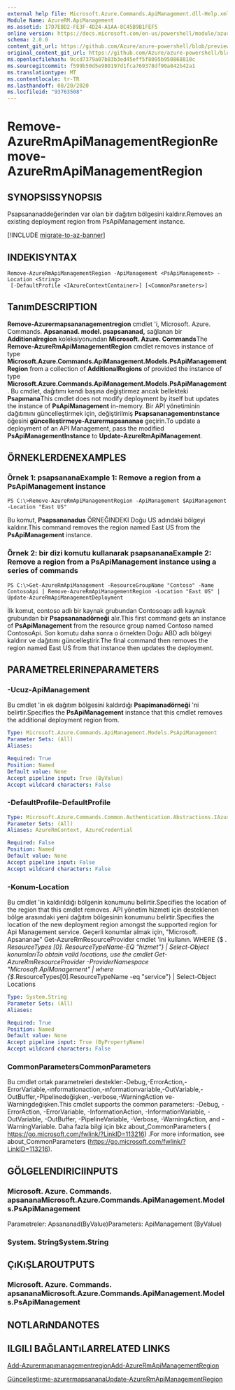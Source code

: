 ```yaml
---
external help file: Microsoft.Azure.Commands.ApiManagement.dll-Help.xml
Module Name: AzureRM.ApiManagement
ms.assetid: 17D7EBD2-FE3F-4D24-A1AA-8C45B9B1FEF5
online version: https://docs.microsoft.com/en-us/powershell/module/azurerm.apimanagement/remove-azurermapimanagementregion
schema: 2.0.0
content_git_url: https://github.com/Azure/azure-powershell/blob/preview/src/ResourceManager/ApiManagement/Commands.ApiManagement/help/Remove-AzureRmApiManagementRegion.md
original_content_git_url: https://github.com/Azure/azure-powershell/blob/preview/src/ResourceManager/ApiManagement/Commands.ApiManagement/help/Remove-AzureRmApiManagementRegion.md
ms.openlocfilehash: 9ccd7379a07b83b3ed45eff5f8095b950868810c
ms.sourcegitcommit: f599b50d5e980197d1fca769378df90a842b42a1
ms.translationtype: MT
ms.contentlocale: tr-TR
ms.lasthandoff: 08/20/2020
ms.locfileid: "93763508"
---
```

# <span data-ttu-id="0a6e0-101">Remove-AzureRmApiManagementRegion</span><span class="sxs-lookup"><span data-stu-id="0a6e0-101">Remove-AzureRmApiManagementRegion</span></span>

## <span data-ttu-id="0a6e0-102">SYNOPSIS</span><span class="sxs-lookup"><span data-stu-id="0a6e0-102">SYNOPSIS</span></span>
<span data-ttu-id="0a6e0-103">Psapsananaddeğerinden var olan bir dağıtım bölgesini kaldırır.</span><span class="sxs-lookup"><span data-stu-id="0a6e0-103">Removes an existing deployment region from PsApiManagement instance.</span></span>

[!INCLUDE [migrate-to-az-banner](../../includes/migrate-to-az-banner.md)]

## <span data-ttu-id="0a6e0-104">INDEKI</span><span class="sxs-lookup"><span data-stu-id="0a6e0-104">SYNTAX</span></span>

```
Remove-AzureRmApiManagementRegion -ApiManagement <PsApiManagement> -Location <String>
 [-DefaultProfile <IAzureContextContainer>] [<CommonParameters>]
```

## <span data-ttu-id="0a6e0-105">Tanım</span><span class="sxs-lookup"><span data-stu-id="0a6e0-105">DESCRIPTION</span></span>
<span data-ttu-id="0a6e0-106">**Remove-Azurermapsananagementregion** cmdlet 'i, Microsoft. Azure. Commands. **Apsananad. model. psapsananad,** sağlanan bir **Additionalregion** koleksiyonundan **Microsoft. Azure. Commands**</span><span class="sxs-lookup"><span data-stu-id="0a6e0-106">The **Remove-AzureRmApiManagementRegion** cmdlet removes instance of type **Microsoft.Azure.Commands.ApiManagement.Models.PsApiManagementRegion** from a collection of **AdditionalRegions** of provided the instance of type **Microsoft.Azure.Commands.ApiManagement.Models.PsApiManagement**.</span></span>
<span data-ttu-id="0a6e0-107">Bu cmdlet, dağıtımı kendi başına değiştirmez ancak bellekteki **Psapımana**</span><span class="sxs-lookup"><span data-stu-id="0a6e0-107">This cmdlet does not modify deployment by itself but updates the instance of **PsApiManagement** in-memory.</span></span>
<span data-ttu-id="0a6e0-108">Bir API yönetiminin dağıtımını güncelleştirmek için, değiştirilmiş **Psapsananagementınstance** öğesini **güncelleştirmeye-Azurermapsananae** geçirin.</span><span class="sxs-lookup"><span data-stu-id="0a6e0-108">To update a deployment of an API Management, pass the modified **PsApiManagementInstance** to **Update-AzureRmApiManagement**.</span></span>

## <span data-ttu-id="0a6e0-109">ÖRNEKLERDEN</span><span class="sxs-lookup"><span data-stu-id="0a6e0-109">EXAMPLES</span></span>

### <span data-ttu-id="0a6e0-110">Örnek 1: psapsanana</span><span class="sxs-lookup"><span data-stu-id="0a6e0-110">Example 1: Remove a region from a PsApiManagement instance</span></span>
```
PS C:\>Remove-AzureRmApiManagementRegion -ApiManagement $ApiManagement -Location "East US"
```

<span data-ttu-id="0a6e0-111">Bu komut, **Psapsananadus** ÖRNEĞINDEKI Doğu US adındaki bölgeyi kaldırır.</span><span class="sxs-lookup"><span data-stu-id="0a6e0-111">This command removes the region named East US from the **PsApiManagement** instance.</span></span>

### <span data-ttu-id="0a6e0-112">Örnek 2: bir dizi komutu kullanarak psapsanana</span><span class="sxs-lookup"><span data-stu-id="0a6e0-112">Example 2: Remove a region from a PsApiManagement instance using a series of commands</span></span>
```
PS C:\>Get-AzureRmApiManagement -ResourceGroupName "Contoso" -Name ContosoApi | Remove-AzureRmApiManagementRegion -Location "East US" | Update-AzureRmApiManagementDeployment
```

<span data-ttu-id="0a6e0-113">İlk komut, contoso adlı bir kaynak grubundan Contosoapı adlı kaynak grubundan bir **Psapsananadörneği** alır.</span><span class="sxs-lookup"><span data-stu-id="0a6e0-113">This first command gets an instance of **PsApiManagement** from the resource group named Contoso named ContosoApi.</span></span>
<span data-ttu-id="0a6e0-114">Son komutu daha sonra o örnekten Doğu ABD adlı bölgeyi kaldırır ve dağıtımı güncelleştirir.</span><span class="sxs-lookup"><span data-stu-id="0a6e0-114">The final command then removes the region named East US from that instance then updates the deployment.</span></span>

## <span data-ttu-id="0a6e0-115">PARAMETRELERINE</span><span class="sxs-lookup"><span data-stu-id="0a6e0-115">PARAMETERS</span></span>

### <span data-ttu-id="0a6e0-116">-Ucuz</span><span class="sxs-lookup"><span data-stu-id="0a6e0-116">-ApiManagement</span></span>
<span data-ttu-id="0a6e0-117">Bu cmdlet 'in ek dağıtım bölgesini kaldırdığı **Psapimanadörneği** 'ni belirtir.</span><span class="sxs-lookup"><span data-stu-id="0a6e0-117">Specifies the **PsApiManagement** instance that this cmdlet removes the additional deployment region from.</span></span>

```yaml
Type: Microsoft.Azure.Commands.ApiManagement.Models.PsApiManagement
Parameter Sets: (All)
Aliases:

Required: True
Position: Named
Default value: None
Accept pipeline input: True (ByValue)
Accept wildcard characters: False
```

### <span data-ttu-id="0a6e0-118">-DefaultProfile</span><span class="sxs-lookup"><span data-stu-id="0a6e0-118">-DefaultProfile</span></span>

```yaml
Type: Microsoft.Azure.Commands.Common.Authentication.Abstractions.IAzureContextContainer
Parameter Sets: (All)
Aliases: AzureRmContext, AzureCredential

Required: False
Position: Named
Default value: None
Accept pipeline input: False
Accept wildcard characters: False
```

### <span data-ttu-id="0a6e0-119">-Konum</span><span class="sxs-lookup"><span data-stu-id="0a6e0-119">-Location</span></span>
<span data-ttu-id="0a6e0-120">Bu cmdlet 'in kaldırıldığı bölgenin konumunu belirtir.</span><span class="sxs-lookup"><span data-stu-id="0a6e0-120">Specifies the location of the region that this cmdlet removes.</span></span>
<span data-ttu-id="0a6e0-121">API yönetim hizmeti için desteklenen bölge arasındaki yeni dağıtım bölgesinin konumunu belirtir.</span><span class="sxs-lookup"><span data-stu-id="0a6e0-121">Specifies the location of the new deployment region amongst the supported region for Api Management service.</span></span>
<span data-ttu-id="0a6e0-122">Geçerli konumlar almak için, "Microsoft. Apsananae" Get-AzureRmResourceProvider cmdlet 'ini kullanın. WHERE {$ _. ResourceTypes [0]. ResourceTypeName-EQ "hizmet"} | Select-Object konumları</span><span class="sxs-lookup"><span data-stu-id="0a6e0-122">To obtain valid locations, use the cmdlet Get-AzureRmResourceProvider -ProviderNamespace "Microsoft.ApiManagement" | where {$_.ResourceTypes[0].ResourceTypeName -eq "service"} | Select-Object Locations</span></span>

```yaml
Type: System.String
Parameter Sets: (All)
Aliases:

Required: True
Position: Named
Default value: None
Accept pipeline input: True (ByPropertyName)
Accept wildcard characters: False
```

### <span data-ttu-id="0a6e0-123">CommonParameters</span><span class="sxs-lookup"><span data-stu-id="0a6e0-123">CommonParameters</span></span>
<span data-ttu-id="0a6e0-124">Bu cmdlet ortak parametreleri destekler:-Debug,-ErrorAction,-ErrorVariable,-ınformationaction,-ınformationvariable,-OutVariable,-OutBuffer,-Pipelinedeğişken,-verbose,-WarningAction ve-Warningdeğişken.</span><span class="sxs-lookup"><span data-stu-id="0a6e0-124">This cmdlet supports the common parameters: -Debug, -ErrorAction, -ErrorVariable, -InformationAction, -InformationVariable, -OutVariable, -OutBuffer, -PipelineVariable, -Verbose, -WarningAction, and -WarningVariable.</span></span> <span data-ttu-id="0a6e0-125">Daha fazla bilgi için bkz about_CommonParameters ( https://go.microsoft.com/fwlink/?LinkID=113216) .</span><span class="sxs-lookup"><span data-stu-id="0a6e0-125">For more information, see about_CommonParameters (https://go.microsoft.com/fwlink/?LinkID=113216).</span></span>

## <span data-ttu-id="0a6e0-126">GÖLGELENDIRICI</span><span class="sxs-lookup"><span data-stu-id="0a6e0-126">INPUTS</span></span>

### <span data-ttu-id="0a6e0-127">Microsoft. Azure. Commands. apsanana</span><span class="sxs-lookup"><span data-stu-id="0a6e0-127">Microsoft.Azure.Commands.ApiManagement.Models.PsApiManagement</span></span>
<span data-ttu-id="0a6e0-128">Parametreler: Apsananad(ByValue)</span><span class="sxs-lookup"><span data-stu-id="0a6e0-128">Parameters: ApiManagement (ByValue)</span></span>

### <span data-ttu-id="0a6e0-129">System. String</span><span class="sxs-lookup"><span data-stu-id="0a6e0-129">System.String</span></span>

## <span data-ttu-id="0a6e0-130">ÇıKıŞLAR</span><span class="sxs-lookup"><span data-stu-id="0a6e0-130">OUTPUTS</span></span>

### <span data-ttu-id="0a6e0-131">Microsoft. Azure. Commands. apsanana</span><span class="sxs-lookup"><span data-stu-id="0a6e0-131">Microsoft.Azure.Commands.ApiManagement.Models.PsApiManagement</span></span>

## <span data-ttu-id="0a6e0-132">NOTLARıNDA</span><span class="sxs-lookup"><span data-stu-id="0a6e0-132">NOTES</span></span>

## <span data-ttu-id="0a6e0-133">ILGILI BAĞLANTıLAR</span><span class="sxs-lookup"><span data-stu-id="0a6e0-133">RELATED LINKS</span></span>

[<span data-ttu-id="0a6e0-134">Add-Azurermapımanagementregion</span><span class="sxs-lookup"><span data-stu-id="0a6e0-134">Add-AzureRmApiManagementRegion</span></span>](./Add-AzureRmApiManagementRegion.md)

[<span data-ttu-id="0a6e0-135">Güncelleştirme-azurermapsanana</span><span class="sxs-lookup"><span data-stu-id="0a6e0-135">Update-AzureRmApiManagementRegion</span></span>](./Update-AzureRmApiManagementRegion.md)


